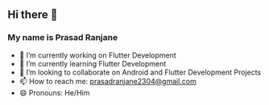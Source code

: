## Hi there 👋
### My name is Prasad Ranjane

- 🔭 I’m currently working on Flutter Development
- 🌱 I’m currently learning Flutter Development
- 👯 I’m looking to collaborate on Android and Flutter Development Projects
- 📫 How to reach me: prasadranjane2304@gmail.com
- 😄 Pronouns: He/Him

